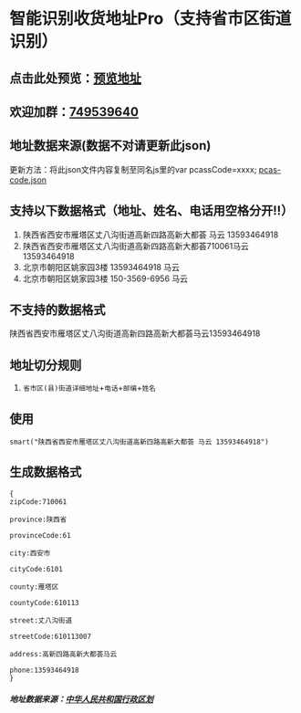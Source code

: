 
# 智能识别收货地址Pro（支持省市区街道识别）
## 点击此处预览：[预览地址](https://wzc570738205.github.io/smartParsePro/)
## 欢迎加群：[749539640](https://jq.qq.com/?_wv=1027&k=55bQp1O)

## 地址数据来源(数据不对请更新此json)
更新方法：将此json文件内容复制至同名js里的var pcassCode=xxxx;
[pcas-code.json](https://github.com/modood/Administrative-divisions-of-China/blob/master/dist/pcas-code.json)

## 支持以下数据格式（地址、姓名、电话用空格分开!!）
1. 陕西省西安市雁塔区丈八沟街道高新四路高新大都荟 马云 13593464918
2. 陕西省西安市雁塔区丈八沟街道高新四路高新大都荟710061马云 13593464918
3. 北京市朝阳区姚家园3楼 13593464918 马云
4. 北京市朝阳区姚家园3楼  150-3569-6956 马云
## 不支持的数据格式
陕西省西安市雁塔区丈八沟街道高新四路高新大都荟马云13593464918

## 地址切分规则
1. `省市区(县)街道详细地址`+`电话`+`邮编`+`姓名`
## 使用
```
smart("陕西省西安市雁塔区丈八沟街道高新四路高新大都荟 马云 13593464918")
```
## 生成数据格式
```
{
zipCode:710061

province:陕西省

provinceCode:61

city:西安市

cityCode:6101

county:雁塔区

countyCode:610113

street:丈八沟街道

streetCode:610113007

address:高新四路高新大都荟马云

phone:13593464918
}
```
##### 地址数据来源：[中华人民共和国行政区划](https://github.com/modood/Administrative-divisions-of-China)

